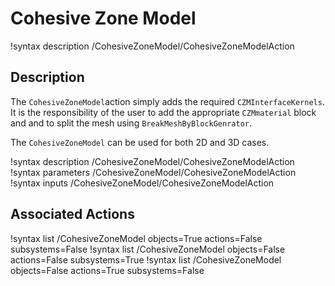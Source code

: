 # Cohesive Zone Model

!syntax description /CohesiveZoneModel/CohesiveZoneModelAction

## Description

The `CohesiveZoneModel`action simply adds the required `CZMInterfaceKernels`.
It is the responsibility of the user to add the appropriate `CZMmaterial` block and and to split the mesh using `BreakMeshByBlockGenrator`.

The `CohesiveZoneModel` can be used for both 2D and 3D cases.


!syntax description /CohesiveZoneModel/CohesiveZoneModelAction
!syntax parameters /CohesiveZoneModel/CohesiveZoneModelAction
!syntax inputs /CohesiveZoneModel/CohesiveZoneModelAction

## Associated Actions

!syntax list /CohesiveZoneModel objects=True actions=False subsystems=False
!syntax list /CohesiveZoneModel objects=False actions=False subsystems=True
!syntax list /CohesiveZoneModel objects=False actions=True subsystems=False
